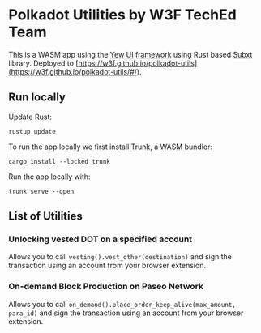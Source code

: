 # Polkadot Utilities by W3F TechEd Team

This is a WASM app using the [Yew UI framework](https://yew.rs/) using Rust based [Subxt](https://github.com/paritytech/subxt) library.
Deployed to [https://w3f.github.io/polkadot-utils](https://w3f.github.io/polkadot-utils/#/).

## Run locally

Update Rust:

```
rustup update
```

To run the app locally we first install Trunk, a WASM bundler:

```
cargo install --locked trunk
```


Run the app locally with:

```
trunk serve --open
```

## List of Utilities

### Unlocking vested DOT on a specified account

Allows you to call `vesting().vest_other(destination)` and sign the transaction using an account from your browser extension.

### On-demand Block Production on Paseo Network

Allows you to call `on_demand().place_order_keep_alive(max_amount, para_id)` and sign the transaction using an account from your browser extension.


